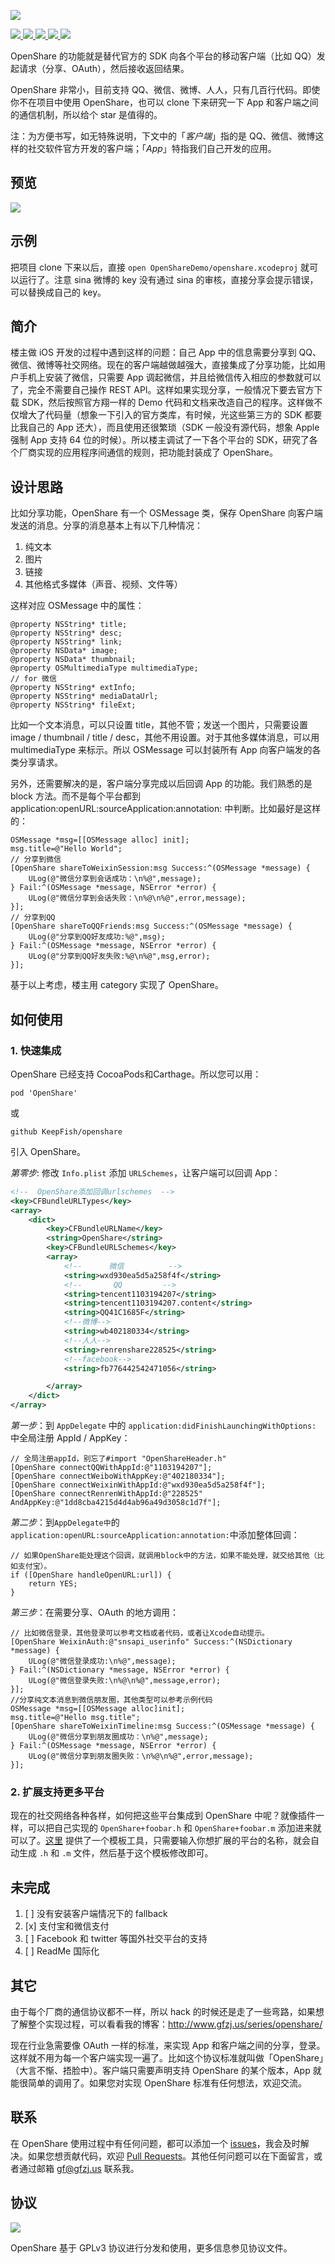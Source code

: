 ![](https://github.com/100apps/openshare/raw/gh-pages/images/slogo.png)

<p align="left">
    <a href="https://travis-ci.org/100apps/openshare">
        <img src="https://img.shields.io/travis/100apps/openshare.svg">
    </a>
    <a href="http://cocoapods.org/pods/OpenShare">
        <img src="https://img.shields.io/cocoapods/v/OpenShare.svg?style=flat">
    </a>
    <a href="http://cocoapods.org/pods/OpenShare">
        <img src="https://img.shields.io/cocoapods/p/OpenShare.svg?style=flat">
    </a>
    <a href="https://github.com/100apps/openshare/blob/master/LICENSE">
        <img src="https://img.shields.io/cocoapods/l/OpenShare.svg?style=flat">
    </a>
    <a href="https://twitter.com/thinkphone">
        <img src="https://img.shields.io/badge/twitter-@thinkphone-blue.svg?style=flat">
    </a>
</p>

OpenShare 的功能就是替代官方的 SDK 向各个平台的移动客户端（比如 QQ）发起请求（分享、OAuth），然后接收返回结果。

OpenShare 非常小，目前支持 QQ、微信、微博、人人，只有几百行代码。即使你不在项目中使用 OpenShare，也可以 clone 下来研究一下 App 和客户端之间的通信机制，所以给个 star 是值得的。

注：为方便书写，如无特殊说明，下文中的「*客户端*」指的是 QQ、微信、微博这样的社交软件官方开发的客户端；「*App*」特指我们自己开发的应用。

## 预览

![](https://github.com/100apps/openshare/raw/gh-pages/images/demo.gif)

## 示例

把项目 clone 下来以后，直接 `open OpenShareDemo/openshare.xcodeproj` 就可以运行了。注意 sina 微博的 key 没有通过 sina 的审核，直接分享会提示错误，可以替换成自己的 key。

## 简介

楼主做 iOS 开发的过程中遇到这样的问题：自己 App 中的信息需要分享到 QQ、微信、微博等社交网络。现在的客户端越做越强大，直接集成了分享功能，比如用户手机上安装了微信，只需要 App 调起微信，并且给微信传入相应的参数就可以了，完全不需要自己操作 REST API。这样如果实现分享，一般情况下要去官方下载 SDK，然后按照官方翔一样的 Demo 代码和文档来改造自己的程序。这样做不仅增大了代码量（想象一下引入的官方类库，有时候，光这些第三方的 SDK 都要比我自己的 App 还大），而且使用还很繁琐（SDK 一般没有源代码，想象 Apple 强制 App 支持 64 位的时候）。所以楼主调试了一下各个平台的 SDK，研究了各个厂商实现的应用程序间通信的规则，把功能封装成了 OpenShare。

## 设计思路

比如分享功能，OpenShare 有一个 OSMessage 类，保存 OpenShare 向客户端发送的消息。分享的消息基本上有以下几种情况：

1. 纯文本
2. 图片
3. 链接
4. 其他格式多媒体（声音、视频、文件等）

这样对应 OSMessage 中的属性：

```objc
@property NSString* title;
@property NSString* desc;
@property NSString* link;
@property NSData* image;
@property NSData* thumbnail;
@property OSMultimediaType multimediaType;
// for 微信
@property NSString* extInfo;
@property NSString* mediaDataUrl;
@property NSString* fileExt;
```

比如一个文本消息，可以只设置 title，其他不管；发送一个图片，只需要设置 image / thumbnail / title / desc，其他不用设置。对于其他多媒体消息，可以用 multimediaType 来标示。所以 OSMessage 可以封装所有 App 向客户端发的各类分享请求。

另外，还需要解决的是，客户端分享完成以后回调 App 的功能。我们熟悉的是 block 方法。而不是每个平台都到 application:openURL:sourceApplication:annotation: 中判断。比如最好是这样的：

```objc
OSMessage *msg=[[OSMessage alloc] init];
msg.title=@"Hello World";
// 分享到微信
[OpenShare shareToWeixinSession:msg Success:^(OSMessage *message) {
	ULog(@"微信分享到会话成功：\n%@",message);
} Fail:^(OSMessage *message, NSError *error) {
	ULog(@"微信分享到会话失败：\n%@\n%@",error,message);
}];
// 分享到QQ
[OpenShare shareToQQFriends:msg Success:^(OSMessage *message) {
	ULog(@"分享到QQ好友成功:%@",msg);
} Fail:^(OSMessage *message, NSError *error) {
	ULog(@"分享到QQ好友失败:%@\n%@",msg,error);
}];
```

基于以上考虑，楼主用 category 实现了 OpenShare。

## 如何使用

### 1. 快速集成

OpenShare 已经支持 CocoaPods和Carthage。所以您可以用：

```
pod 'OpenShare'
```
或
```
github KeepFish/openshare
```

引入 OpenShare。

*第零步*: 修改 `Info.plist` 添加 `URLSchemes`，让客户端可以回调 App：

```xml
<!--  OpenShare添加回调urlschemes  -->
<key>CFBundleURLTypes</key>
<array>
    <dict>
        <key>CFBundleURLName</key>
        <string>OpenShare</string>
        <key>CFBundleURLSchemes</key>
        <array>
            <!--      微信          -->
            <string>wxd930ea5d5a258f4f</string>
            <!--       QQ         -->
            <string>tencent1103194207</string>
            <string>tencent1103194207.content</string>
            <string>QQ41C1685F</string>
            <!--微博-->
            <string>wb402180334</string>
            <!--人人-->
            <string>renrenshare228525</string>
            <!--facebook-->
            <string>fb776442542471056</string>

        </array>
    </dict>
</array>
```

*第一步*：到 `AppDelegate` 中的 `application:didFinishLaunchingWithOptions:` 中全局注册 AppId / AppKey：

```objc
// 全局注册appId，别忘了#import "OpenShareHeader.h"
[OpenShare connectQQWithAppId:@"1103194207"];
[OpenShare connectWeiboWithAppKey:@"402180334"];
[OpenShare connectWeixinWithAppId:@"wxd930ea5d5a258f4f"];
[OpenShare connectRenrenWithAppId:@"228525" AndAppKey:@"1dd8cba4215d4d4ab96a49d3058c1d7f"];
```

*第二步*：到`AppDelegate中`的`application:openURL:sourceApplication:annotation:`中添加整体回调：

```objc
// 如果OpenShare能处理这个回调，就调用block中的方法，如果不能处理，就交给其他（比如支付宝）。
if ([OpenShare handleOpenURL:url]) {
	return YES;
}
```

*第三步*：在需要分享、OAuth 的地方调用：

```objc
// 比如微信登录，其他登录可以参考文档或者代码，或者让Xcode自动提示。
[OpenShare WeixinAuth:@"snsapi_userinfo" Success:^(NSDictionary *message) {
	ULog(@"微信登录成功:\n%@",message);
} Fail:^(NSDictionary *message, NSError *error) {
	ULog(@"微信登录失败:\n%@\n%@",message,error);
}];
//分享纯文本消息到微信朋友圈，其他类型可以参考示例代码
OSMessage *msg=[[OSMessage alloc]init];
msg.title=@"Hello msg.title";
[OpenShare shareToWeixinTimeline:msg Success:^(OSMessage *message) {
	ULog(@"微信分享到朋友圈成功：\n%@",message);
} Fail:^(OSMessage *message, NSError *error) {
	ULog(@"微信分享到朋友圈失败：\n%@\n%@",error,message);
}];
```

### 2. 扩展支持更多平台

现在的社交网络各种各样，如何把这些平台集成到 OpenShare 中呢？就像插件一样，可以把自己实现的 `OpenShare+foobar.h` 和 `OpenShare+foobar.m` 添加进来就可以了。[这里](http://openshare.gfzj.us/#plugins) 提供了一个模板工具，只需要输入你想扩展的平台的名称，就会自动生成 `.h` 和 `.m` 文件，然后基于这个模板修改即可。

## 未完成

1. [ ] 没有安装客户端情况下的 fallback
2. [x] 支付宝和微信支付
3. [ ] Facebook 和 twitter 等国外社交平台的支持
4. [ ] ReadMe 国际化

## 其它

由于每个厂商的通信协议都不一样，所以 hack 的时候还是走了一些弯路，如果想了解整个实现过程，可以看看我的博客：<http://www.gfzj.us/series/openshare/>

现在行业急需要像 OAuth 一样的标准，来实现 App 和客户端之间的分享，登录。这样就不用为每一个客户端实现一遍了。比如这个协议标准就叫做「OpenShare」（大言不惭、捂脸中）。客户端只需要声明支持 OpenShare 的某个版本，App 就能很简单的调用了。如果您对实现 OpenShare 标准有任何想法，欢迎交流。

## 联系

在 OpenShare 使用过程中有任何问题，都可以添加一个 [issues](issues)，我会及时解决。如果您想贡献代码，欢迎 [Pull Requests](pulls)。其他任何问题可以在下面留言，或者通过邮箱 <gf@gfzj.us> 联系我。

## 协议

<a href="https://github.com/100apps/openshare/blob/master/LICENSE">
    <img src="https://www.gnu.org/graphics/gplv3-127x51.png">
</a>

OpenShare 基于 GPLv3 协议进行分发和使用，更多信息参见协议文件。
